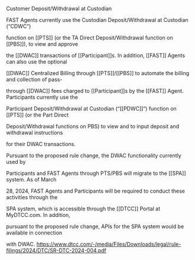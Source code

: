 Customer Deposit/Withdrawal at Custodian

FAST Agents currently use the Custodian Deposit/Withdrawal at Custodian (“CDWC”)

function on [[PTS]] (or the TA Direct Deposit/Withdrawal function on [[PBS]]), to view and approve

the [[DWAC]] transactions of [[Participant]]s. In addition, [[FAST]] Agents can also use the optional

[[DWAC]] Centralized Billing through [[PTS]]/[[PBS]] to automate the billing and collection of pass-

through [[DWAC]] fees charged to [[Participant]]s by the [[FAST]] Agent. Participants currently use the

Participant Deposit/Withdrawal at Custodian (“[[PDWC]]”) function on [[PTS]] (or the Part Direct

Deposit/Withdrawal functions on PBS) to view and to input deposit and withdrawal instructions

for their DWAC transactions.

Pursuant to the proposed rule change, the DWAC functionality currently used by

Participants and FAST Agents through PTS/PBS will migrate to the [[SPA]] system. As of March

28, 2024, FAST Agents and Participants will be required to conduct these activities through the

SPA system, which is accessible through the [[DTCC]] Portal at MyDTCC.com. In addition,

pursuant to the proposed rule change, APIs for the SPA system would be available in connection

with DWAC.
https://www.dtcc.com/-/media/Files/Downloads/legal/rule-filings/2024/DTC/SR-DTC-2024-004.pdf

